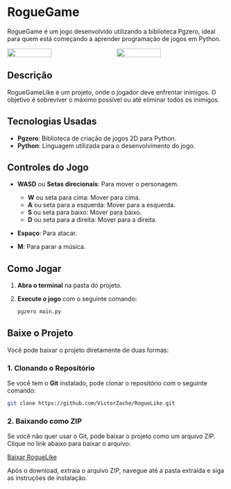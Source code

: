 # RogueGame

RogueGame é um jogo desenvolvido utilizando a biblioteca Pgzero, ideal para quem está começando a aprender programação de jogos em Python.

<div style="display: flex;">
  <img src="https://github.com/user-attachments/assets/eefcd0ca-cd68-4d45-aa1a-6394af316b5c" width="45%" style="margin-right: 5%;">
  <img src="https://github.com/user-attachments/assets/a9fc9051-7ac5-47ee-a718-48677ac596bf" width="45%">
</div>

## Descrição

RogueGameLike é um projeto, onde o jogador deve enfrentar inimigos. O objetivo é sobreviver o máximo possível ou até eliminar todos os inimigos.

## Tecnologias Usadas

- **Pgzero**: Biblioteca de criação de jogos 2D para Python.
- **Python**: Linguagem utilizada para o desenvolvimento do jogo.

## Controles do Jogo

- **WASD** ou **Setas direcionais**: Para mover o personagem.
  - **W** ou seta para cima: Mover para cima.
  - **A** ou seta para a esquerda: Mover para a esquerda.
  - **S** ou seta para baixo: Mover para baixo.
  - **D** ou seta para a direita: Mover para a direita.

- **Espaço**: Para atacar.
- **M**: Para parar a música.

## Como Jogar

1. **Abra o terminal** na pasta do projeto.
2. **Execute o jogo** com o seguinte comando:

   ```bash
   pgzero main.py

## Baixe o Projeto

Você pode baixar o projeto diretamente de duas formas:

### 1. **Clonando o Repositório**

Se você tem o **Git** instalado, pode clonar o repositório com o seguinte comando:

   ```bash
   git clone https://github.com/VictorZache/RogueLike.git
```


### 2. **Baixando como ZIP**

Se você não quer usar o Git, pode baixar o projeto como um arquivo ZIP. Clique no link abaixo para baixar o arquivo:

[Baixar RogueLike](https://github.com/VictorZache/RogueLike/archive/refs/heads/main.zip)

Após o download, extraia o arquivo ZIP, navegue até a pasta extraída e siga as instruções de instalação.

